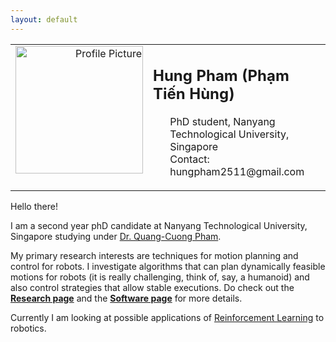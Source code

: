 ```yaml
---
layout: default
---
```


<table id="profile">
  <tr>
    <td valign="top" width="30%" align="right">
      <img src="{{ site.url }}/assets/chick.jpg" alt="Profile Picture" style="width:204px;height:204;">
    </td>
    <td valign="top" width="70%">
      <h2>
	Hung Pham (Phạm Tiến Hùng)
      </h2>
      <ul style="list-style-type:none">
	  <li>PhD student, Nanyang Technological University, Singapore</li>
	  <li>Contact: hungpham2511@gmail.com </li>
      </ul>
    </td>
  </tr>
</table>

Hello there!

I am a second year phD candidate at Nanyang Technological University,
Singapore studying under [Dr. Quang-Cuong Pham][1].

My primary research interests are techniques for motion planning and
control for robots. I investigate algorithms that can plan dynamically
feasible motions for robots (it is really challenging, think of, say,
a humanoid) and also control strategies that allow stable executions.
Do check out the **[Research page][3]** and the
**[Software page][4]** for more details.

Currently I am looking at possible applications
of [Reinforcement Learning][2] to robotics.



[1]: http://www.ntu.edu.sg/home/cuong/
[2]: https://en.wikipedia.org/wiki/Reinforcement_learning
[3]: {{site.url}}/research
[4]: {{site.url}}/software





